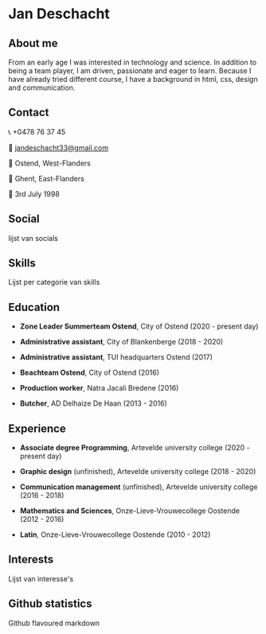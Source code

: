 # Jan Deschacht

## About me

From an early age I was interested in technology and science. In addition to being a team player, I am driven, passionate and eager to learn. Because I have already tried different course, I have a background in html, css, design and communication.

## Contact

:telephone_receiver: +0478 76 37 45

:email: jandeschacht33@gmail.com

:house_with_garden: Ostend, West-Flanders

:round_pushpin: Ghent, East-Flanders

:cake: 3rd July 1998

## Social

lijst van socials

## Skills

Lijst per categorie van skills

## Education

* **Zone Leader Summerteam Ostend**, City of Ostend (2020 - present day)

* **Administrative assistant**, City of Blankenberge (2018 - 2020)

* **Administrative assistant**, TUI headquarters Ostend (2017)

* **Beachteam Ostend**, City of Ostend (2016)

* **Production worker**, Natra Jacali Bredene (2016)

* **Butcher**, AD Delhaize De Haan (2013 - 2016)

## Experience

* **Associate degree Programming**, Artevelde university college (2020 - present day)

* **Graphic design** (unfinished), Artevelde university college (2018 - 2020)

* **Communication management** (unfinished), Artevelde university college (2016 - 2018)

* **Mathematics and Sciences**, Onze-Lieve-Vrouwecollege Oostende (2012 - 2016)

* **Latin**, Onze-Lieve-Vrouwecollege Oostende (2010 - 2012)

## Interests

Lijst van interesse's

## Github statistics

Github flavoured markdown